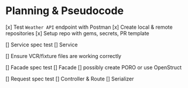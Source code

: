 # Planning & Pseudocode

[x] Test `Weather API` endpoint with Postman
[x] Create local & remote repositories
[x] Setup repo with gems, secrets, PR template

[] Service spec test
[] Service 

[] Ensure VCR/fixture files are working correctly

[] Facade spec test
[] Facade
[] possibly create PORO or use OpenStruct

[] Request spec test
[] Controller & Route
[] Serializer

